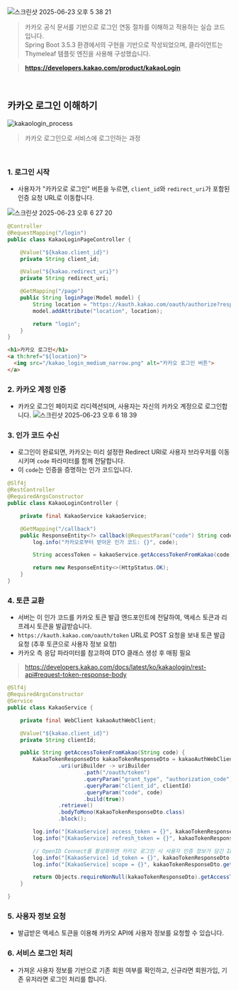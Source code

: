 ![스크린샷 2025-06-23 오후 5 38 21](https://github.com/user-attachments/assets/4caf8b36-85b7-45d8-bfae-fb4bcb7015c2)

> 카카오 공식 문서를 기반으로 로그인 연동 절차를 이해하고 적용하는 실습 코드입니다. <br>
> Spring Boot 3.5.3 환경에서의 구현을 기반으로 작성되었으며, 클라이언트는 Thymeleaf 템플릿 엔진을 사용해 구성했습니다.

> **https://developers.kakao.com/product/kakaoLogin**

<br>

## 카카오 로그인 이해하기
![kakaologin_process](https://github.com/user-attachments/assets/679b3a31-9fef-4166-9ac8-7c9f40ad051c)
> 카카오 로그인으로 서비스에 로그인하는 과정

<br>

### 1. 로그인 시작
- 사용자가 "카카오로 로그인" 버튼을 누르면, `client_id`와 `redirect_uri`가 포함된 인증 요청 URL로 이동합니다.

![스크린샷 2025-06-23 오후 6 27 20](https://github.com/user-attachments/assets/24a8e256-63b3-4db6-a5f9-61735f9c67a1)
```java
@Controller
@RequestMapping("/login")
public class KakaoLoginPageController {

    @Value("${kakao.client_id}")
    private String client_id;

    @Value("${kakao.redirect_uri}")
    private String redirect_uri;

    @GetMapping("/page")
    public String loginPage(Model model) {
        String location = "https://kauth.kakao.com/oauth/authorize?response_type=code&client_id="+client_id+"&redirect_uri="+redirect_uri;
        model.addAttribute("location", location);

        return "login";
    }
}
```
```html
<h1>카카오 로그인</h1>
<a th:href="${location}">
  <img src="/kakao_login_medium_narrow.png" alt="카카오 로그인 버튼">
</a>
```

### 2. 카카오 계정 인증
- 카카오 로그인 페이지로 리디렉션되며, 사용자는 자신의 카카오 계정으로 로그인합니다.
![스크린샷 2025-06-23 오후 6 18 39](https://github.com/user-attachments/assets/b9e8f4f9-88bc-4486-bff4-93b30cc55208)


### 3. 인가 코드 수신
- 로그인이 완료되면, 카카오는 미리 설정한 Redirect URI로 사용자 브라우저를 이동시키며 `code` 파라미터를 함께 전달합니다.  
- 이 `code`는 인증을 증명하는 인가 코드입니다.
```java
@Slf4j
@RestController
@RequiredArgsConstructor
public class KakaoLoginController {

    private final KakaoService kakaoService;

    @GetMapping("/callback")
    public ResponseEntity<?> callback(@RequestParam("code") String code) {
        log.info("카카오로부터 받아온 인가 코드: {}", code);

        String accessToken = kakaoService.getAccessTokenFromKakao(code);

        return new ResponseEntity<>(HttpStatus.OK);
    }
}
```

### 4. 토큰 교환
- 서버는 이 인가 코드를 카카오 토큰 발급 엔드포인트에 전달하여, 액세스 토큰과 리프레시 토큰을 발급받습니다.
- `https://kauth.kakao.com/oauth/token` URL로 POST 요청을 보내 토큰 발급 요청 (추후 토큰으로 사용자 정보 요청)
- 카카오 측 응답 파라미터를 참고하여 DTO 클래스 생성 후 매핑 필요

> https://developers.kakao.com/docs/latest/ko/kakaologin/rest-api#request-token-response-body

```java
@Slf4j
@RequiredArgsConstructor
@Service
public class KakaoService {

    private final WebClient kakaoAuthWebClient;

    @Value("${kakao.client_id}")
    private String clientId;

    public String getAccessTokenFromKakao(String code) {
        KakaoTokenResponseDto kakaoTokenResponseDto = kakaoAuthWebClient.post()
                .uri(uriBuilder -> uriBuilder
                        .path("/oauth/token")
                        .queryParam("grant_type", "authorization_code")
                        .queryParam("client_id", clientId)
                        .queryParam("code", code)
                        .build(true))
                .retrieve()
                .bodyToMono(KakaoTokenResponseDto.class)
                .block();

        log.info("[KakaoService] access_token = {}", kakaoTokenResponseDto.getAccessToken());
        log.info("[KakaoService] refresh_token = {}", kakaoTokenResponseDto.getRefreshToken());

        // OpenID Connect를 활성화하면 카카오 로그인 시 사용자 인증 정보가 담긴 ID 토큰을 액세스 토큰과 함께 발급받을 수 있음.
        log.info("[KakaoService] id_token = {}", kakaoTokenResponseDto.getIdToken());
        log.info("[KakaoService] scope = {}", kakaoTokenResponseDto.getScope());

        return Objects.requireNonNull(kakaoTokenResponseDto).getAccessToken();
    }

}
```

### 5. 사용자 정보 요청
- 발급받은 액세스 토큰을 이용해 카카오 API에 사용자 정보를 요청할 수 있습니다.

### 6. 서비스 로그인 처리
- 가져온 사용자 정보를 기반으로 기존 회원 여부를 확인하고, 신규라면 회원가입, 기존 유저라면 로그인 처리를 합니다.
